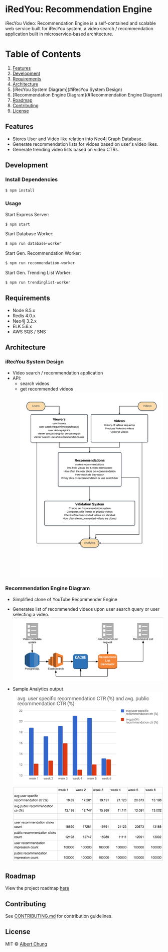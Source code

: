 # iRedYou: Recommendation Engine

iRecYou Video: Recommendation Engine is a self-contained and scalable web service built for iRecYou system, a video search / recommendation application built in microservice-based architecture.

# Table of Contents

1. [Features](#iRecYou)
1. [Development](#Development)
1. [Requirements](#Requirements)
1. [Architecture](#Architecture)
  1. [iRecYou System Diagram](#iRecYou System Design)
  1. [Recommendation Engine Diagram](#Recommendation Engine Diagram)
1. [Roadmap](#Roadmap)
1. [Contributing](#Contributing)
1. [License](#License)

## Features
- Stores User and Video like relation into Neo4j Graph Database.
- Generate recommendation lists for vidoes based on user's video likes.
- Generate trending video lists based on video CTRs.

## Development

### Install Dependencies

```sh
$ npm install
```

### Usage
Start Express Server:
```sh
$ npm start
```

Start Database Worker:
```sh
$ npm run database-worker
```

Start Gen. Recommendation Worker:
```sh
$ npm run recommendation-worker
```

Start Gen. Trending List Worker:
```sh
$ npm run trendinglist-worker
```

## Requirements

- Node 8.5.x
- Redis 4.0.x
- Neo4j 3.2.x
- ELK 5.6.x
- AWS SQS / SNS

## Architecture

### iRecYou System Design
- Video search / recommendation application
- API:
  - search videos
  - get recommended videos
![System Diagram](docs/img/Thesis.png)

### Recommendation Engine Diagram
- Simplified clone of YouTube Recommender Engine
- Generates list of recommended videos upon user search query or user selecting a video.
![Recommendation Engine Diagram](docs/img/iRecYou_RE_diagram.png)

- Sample Analytics output
![Analytics Output 1](docs/img/sample_analytics_output.png)
![Analytics Output 2](docs/img/sample_analytics_output2.png)

## Roadmap

View the project roadmap [here](docs/ROADMAP.md)

## Contributing

See [CONTRIBUTING.md](CONTRIBUTING.md) for contribution guidelines.

## License
MIT © [Albert Chung](https://github.com/aychung)
